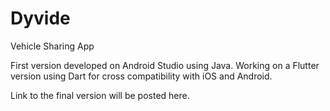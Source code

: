 # Dyvide

Vehicle Sharing App

First version developed on Android Studio using Java. Working on a Flutter version using Dart for cross compatibility with iOS and Android.

Link to the final version will be posted here.


